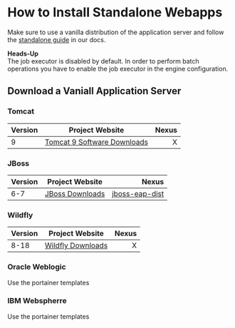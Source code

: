 # How to Install Standalone Webapps

Make sure to use a vanilla distribution of the application server and follow the [standalone guide](https://docs.camunda.org/manual/latest/installation/standalone-webapplication/) in our docs.

**Heads-Up**  
The job executor is disabled by default. In order to perform batch operations you have to enable the job executor in the engine configuration.

## Download a Vaniall Application Server

### Tomcat
| Version | Project Website | Nexus |
| ------- |:-------------:| -----:|
| 9       | [Tomcat 9 Software Downloads](https://tomcat.apache.org/download-90.cgi) |   X   |


### JBoss
| Version | Project Website | Nexus |
| ------- |:-------------:| -----:|
| 6-7       | [JBoss Downloads](https://jbossas.jboss.org/downloads) |   [jboss-eap-dist](https://app.camunda.com/nexus/service/rest/repository/browse/thirdparty-internal/org/jboss/eap/jboss-eap-dist/)   |

### Wildfly
| Version | Project Website | Nexus |
| ------- |:-------------:| -----:|
| 8-18       | [Wildfly Downloads](https://wildfly.org/downloads/) |   X   |

### Oracle Weblogic
Use the portainer templates

### IBM Webspherre
Use the portainer templates